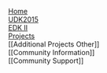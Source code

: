 [Home](http://www.tianocore.org)<br/>
[UDK2015](https://github.com/tianocore/tianocore.github.io/wiki/UDK2015)<br/>
[EDK II](http://www.tianocore.org/edk2/)<br/>
[Projects](http://www.tianocore.org/Projects)<br/>
[[Additional Projects Other]]<br/>
[[Community Information]]<br/>
[[Community Support]]